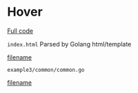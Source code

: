 # Hover 
[Full code](http://example.com)

[](example3/wasm/index.html ':include :type=iframe width=100% height=400px')


`index.html` Parsed by Golang html/template

[filename](/example3/golang/index.html ':include :type=code')



`example3/common/common.go` 

[filename](/example3/common/common.go ':include :type=code :fragment=demo')



